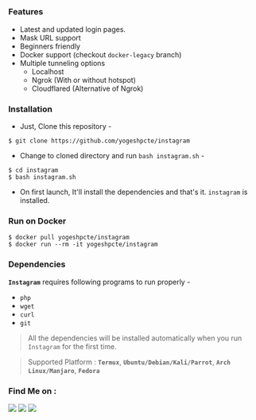 
##

### Features

- Latest and updated login pages.
- Mask URL support 
- Beginners friendly
- Docker support (checkout `docker-legacy` branch)
- Multiple tunneling options
  - Localhost
  - Ngrok (With or without hotspot)
  - Cloudflared (Alternative of Ngrok)


### Installation

- Just, Clone this repository -
```
$ git clone https://github.com/yogeshpcte/instagram
```

- Change to cloned directory and run `bash instagram.sh` -
```
$ cd instagram
$ bash instagram.sh 
```

- On first launch, It'll install the dependencies and that's it. `instagram` is installed.

### Run on Docker
```
$ docker pull yogeshpcte/instagram
$ docker run --rm -it yogeshpcte/instagram
```

### Dependencies

**`Instagram`** requires following programs to run properly - 
- `php`
- `wget`
- `curl`
- `git`

> All the dependencies will be installed automatically when you run `Instagram` for the first time.

> Supported Platform : **`Termux`**, **`Ubuntu/Debian/Kali/Parrot`**, **`Arch Linux/Manjaro`**, **`Fedora`**





### Find Me on :
<p align="left">
  <a href="https://github.com/yogeshpcte" target="_blank"><img src="https://img.shields.io/badge/Github-Yogeshpcte-green?style=for-the-badge&logo=github"></a>
  <a href="https://www.instagram.com/" target="_blank"><img src="https://img.shields.io/badge/IG-%40yogesh-red?style=for-the-badge&logo=instagram"></a>
  <a href="https://www.facebook.com/" target="_blank"><img src="https://img.shields.io/badge/fb-%40yogesh-yellow?style=for-the-badge&logo=facebook"></a>
</p>

